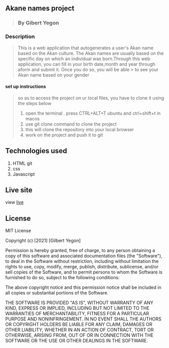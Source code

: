## Akane names project
> ### By Gibert Yegon
### Description
> This is a web application that autogenerates a user's Akan name based on the Akan culture. The Akan names are usually based on the specific day on which an 
>  individual was born.Through this web application, you can fill in your birth date,month and year through aform and submit it. Once you do so, you will be able > to see your Akan name based on your gender
#### set up instructions
> so as to access the project on ur local files, you have to clone it using the steps below 
> 1. open the terminal . press CTRL+ALT+T ubuntu and ctrl+shift+t in macos
> 2. use git clone command to clone the project
> 3. this will clone the repository into your local browser
> 4. work on the project and push it to git


## Technologies used
1. HTML git
2. css
3. Javascript

## Live site
view [live](https://gilbertyegon.github.io/Akanes-names-project/)

## License
  
MIT License

Copyright (c) [2021] [Gilbert Yegon]

Permission is hereby granted, free of charge, to any person obtaining a copy
of this software and associated documentation files (the "Software"), to deal
in the Software without restriction, including without limitation the rights
to use, copy, modify, merge, publish, distribute, sublicense, and/or sell
copies of the Software, and to permit persons to whom the Software is
furnished to do so, subject to the following conditions:

The above copyright notice and this permission notice shall be included in all
copies or substantial portions of the Software.

THE SOFTWARE IS PROVIDED "AS IS", WITHOUT WARRANTY OF ANY KIND, EXPRESS OR
IMPLIED, INCLUDING BUT NOT LIMITED TO THE WARRANTIES OF MERCHANTABILITY,
FITNESS FOR A PARTICULAR PURPOSE AND NONINFRINGEMENT. IN NO EVENT SHALL THE
AUTHORS OR COPYRIGHT HOLDERS BE LIABLE FOR ANY CLAIM, DAMAGES OR OTHER
LIABILITY, WHETHER IN AN ACTION OF CONTRACT, TORT OR OTHERWISE, ARISING FROM,
OUT OF OR IN CONNECTION WITH THE SOFTWARE OR THE USE OR OTHER DEALINGS IN THE
SOFTWARE.
